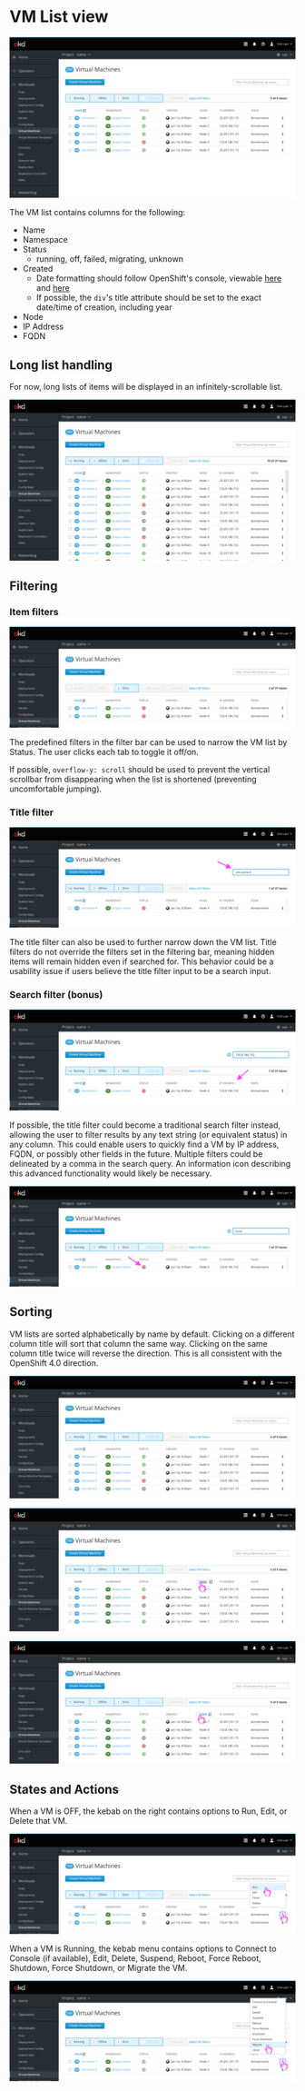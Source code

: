 # VM List view

![List of VMs](img/1-1-main.png)

The VM list contains columns for the following:
- Name
- Namespace
- Status
  - running, off, failed, migrating, unknown
- Created
  - Date formatting should follow OpenShift's console, viewable [here](https://github.com/openshift/console/blob/master/frontend/public/components/utils/timestamp.jsx) and [here](https://github.com/openshift/console/blob/master/frontend/public/components/utils/datetime.ts)
  - If possible, the `div`'s title attribute should be set to the exact date/time of creation, including year
- Node
- IP Address
- FQDN

## Long list handling

For now, long lists of items will be displayed in an infinitely-scrollable list.

![Infinite scrolling](img/1-2-scroll.png)

## Filtering

### Item filters

![filters](img/2-1-filtering-items.png)

The predefined filters in the filter bar can be used to narrow the VM list by Status. The user clicks each tab to toggle it off/on.

If possible, `overflow-y: scroll` should be used to prevent the vertical scrollbar from disappearing when the list is shortened (preventing uncomfortable jumping).

### Title filter

![Title filter](img/2-2-filtering-title.png)

The title filter can also be used to further narrow down the VM list. Title filters do not override the filters set in the filtering bar, meaning hidden items will remain hidden even if searched for. This behavior could be a usability issue if users believe the title filter input to be a search input.

### Search filter (bonus)

![Searching by IP](img/2-3-filtering-search-ip.png)

If possible, the title filter could become a traditional search filter instead, allowing the user to filter results by any text string (or equivalent status) in any column. This could enable users to quickly find a VM by IP address, FQDN, or possibly other fields in the future. Multiple filters could be delineated by a comma in the search query. An information icon describing this advanced functionality would likely be necessary.

![Searching by status](img/2-4-filtering-search-status.png)

## Sorting

VM lists are sorted alphabetically by name by default. Clicking on a different column title will sort that column the same way. Clicking on the same column title twice will reverse the direction. This is all consistent with the OpenShift 4.0 direction.

![Sort by name](img/3-1-sort-name.png)

![Sort by age](img/3-2-sort-node.png)

![Sort by reverse age](img/3-3-sort-node-reverse.png)

## States and Actions

When a VM is OFF, the kebab on the right contains options to Run, Edit, or Delete that VM.

![VM selected while off](img/4-1-selected-vm-off.png)

When a VM is Running, the kebab menu contains options to Connect to Console (if available), Edit, Delete, Suspend, Reboot, Force Reboot, Shutdown, Force Shutdown, or Migrate the VM.

![VM selected while running](img/4-2-selected-vm-running.png)